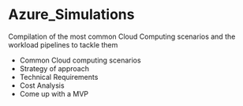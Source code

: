 # Azure_Simulations
Compilation of the most common Cloud Computing scenarios and the workload pipelines to tackle them
  - Common Cloud computing scenarios
  - Strategy of approach
  - Technical Requirements
  - Cost Analysis
  - Come up with a MVP
  
 
